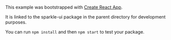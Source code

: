 This example was bootstrapped with [Create React App](https://github.com/facebook/create-react-app).

It is linked to the sparkle-ui package in the parent directory for development purposes.

You can run `npm install` and then `npm start` to test your package.

